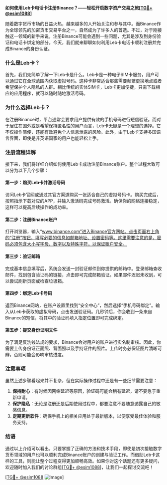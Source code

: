 **如何使用Leb卡电话卡注册Binance？——轻松开启数字资产交易之旅[[TG💪+ @esim1088](https://t.me/s/esim1088)]**

随着数字货币市场的日益火热，越来越多的人开始关注和参与其中。而Binance作为全球领先的加密货币交易平台之一，自然成为了许多人的首选。不过，对于刚接触这一领域的新手来说，注册Binance可能会遇到一些问题，尤其是涉及到身份验证和电话卡绑定的部分。今天，我们就来聊聊如何利用Leb卡电话卡顺利注册并完成Binance的身份认证。

### 什么是Leb卡？

首先，我们先简单了解一下Leb卡是什么。Leb卡是一种电子SIM卡服务，用户可以通过它在全球范围内获取虚拟号码。这种卡非常适合那些需要频繁更换地点或者希望保护个人隐私的人群。相比传统的实体SIM卡，Leb卡更加便捷，只需下载相应的应用程序，就可以随时随地激活号码。

### 为什么选择Leb卡？

在注册Binance时，平台通常会要求用户提供有效的手机号码进行短信验证。而对于居住在国外或是希望保持匿名性的用户而言，Leb卡无疑是一个理想的选择。它不仅操作简便，还能有效避免个人信息泄露的风险。此外，由于Leb卡支持多国语言界面，即使是非英语国家的用户也能轻松上手。

### 注册流程详解

接下来，我们将详细介绍如何使用Leb卡成功注册Binance账户。整个过程大致可以分为以下几个步骤：

#### 第一步：购买Leb卡并激活号码
访问Leb卡官网或通过其官方渠道购买一张适合自己的虚拟号码卡。购买完成后，按照指示下载对应的APP，并输入激活码完成号码激活。确保你的网络连接稳定，这样可以提高后续操作的成功率。

#### 第二步：注册Binance账户
打开浏览器，输入“www.binance.com”进入Binance官方网站。点击页面右上角的“注册”按钮，填写必要的信息如邮箱地址、设置密码等。这里需要注意的是，密码必须包含大小写字母、数字以及特殊字符，以保证账户安全。

#### 第三步：验证邮箱
完成基本信息填写后，系统会发送一封验证邮件到你提供的邮箱中。登录邮箱查收邮件，找到包含验证码的链接，点击即可完成邮箱验证。如果邮件迟迟未收到，可以尝试刷新页面或检查垃圾箱。

#### 第四步：绑定Leb卡号码
返回Binance网站，在账户设置里找到“安全中心”，然后选择“手机号码绑定”。输入从Leb卡获取的虚拟号码，点击发送验证码。几秒钟后，你会收到一条来自Binance的短信，将其中的验证码填入指定位置即可完成绑定。

#### 第五步：提交身份证明文件
为了满足反洗钱法规的要求，Binance会对用户的账户进行实名制审核。因此，你需要上传身份证正面照、背面照以及手持证件的照片。上传时务必保证图片清晰可辨，否则可能会影响审核进度。

### 注意事项

虽然上述步骤看起来并不复杂，但在实际操作过程中还是有一些细节需要注意：

1. **保持耐心**：有时候因网络延迟等原因，验证码可能会稍有延迟，请不要急于重新申请。
2. **保护隐私**：无论是注册还是后期使用过程中，都要注意不要随意透露自己的敏感信息。
3. **定期更新软件**：确保手机上的相关应用处于最新版本，以便享受最佳体验和服务支持。

### 结语

通过以上介绍可以看出，只要掌握了正确的方法和技术手段，即使是初次接触数字货币领域的用户也可以顺利完成Binance账户的创建与验证工作。而借助Leb卡这样的工具，则能让整个过程变得更加顺畅高效。如果你对这个话题还有更多疑问，欢迎随时加入我们的讨论群组[[TG💪+ @esim1088](https://t.me/s/esim1088)]，让我们一起探讨交流吧！

[[TG💪+ @esim1088](https://t.me/s/esim1088) ![Image](https://i.postimg.cc/4NQfJmqS/Snipaste-2025-05-13-00-14-12.png)]